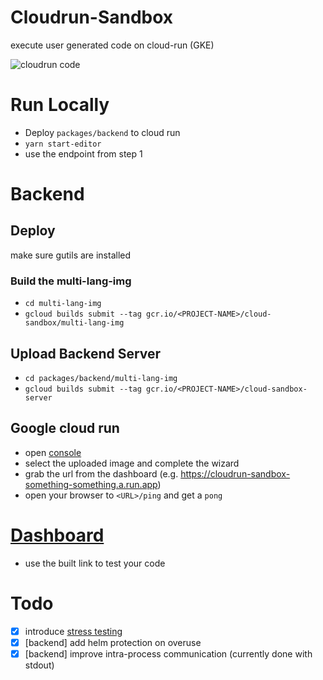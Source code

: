 # Cloudrun-Sandbox
execute user generated code on cloud-run (GKE)

![cloudrun code](https://codefibershq.com/assets/blog/cloudrun.png "CloudRun")

# Run Locally
- Deploy `packages/backend` to cloud run 
- `yarn start-editor`
- use the endpoint from step 1


# Backend

## Deploy 

make sure gutils are installed
### Build the multi-lang-img
- `cd multi-lang-img`
- `gcloud builds submit --tag gcr.io/<PROJECT-NAME>/cloud-sandbox/multi-lang-img`

## Upload Backend Server
- `cd packages/backend/multi-lang-img`
- `gcloud builds submit --tag gcr.io/<PROJECT-NAME>/cloud-sandbox-server`

## Google cloud run
- open [console](https://console.cloud.google.com/run/create?<PROJECT-NAME>)
- select the uploaded image and complete the wizard
- grab the url from the dashboard (e.g. https://cloudrun-sandbox-something-something.a.run.app)
- open your browser to `<URL>/ping` and get a `pong`

# [Dashboard](https://cloudrun-sandbox.netlify.app/)

- use the built link to test your code


# Todo
- [X] introduce [stress testing](https://github.com/loadimpact/k6)
- [X] [backend] add helm protection on overuse
- [X] [backend] improve intra-process communication (currently done with stdout)
